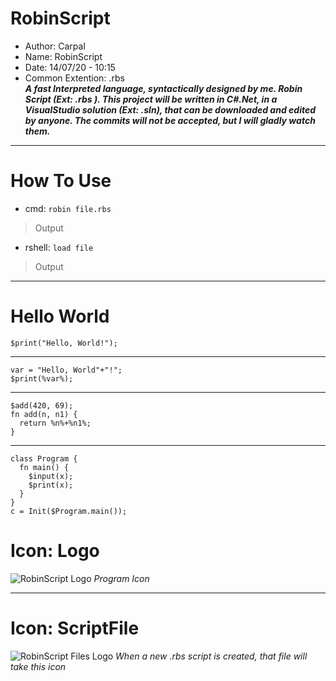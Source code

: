 # RobinScript
- Author: Carpal
- Name: RobinScript
- Date: 14/07/20 - 10:15
- Common Extention: .rbs <br>
***A fast Interpreted language, syntactically designed by me. Robin Script (Ext: .rbs ). This project will be written in C#.Net, in a VisualStudio solution (Ext: .sln), that can be downloaded and edited by anyone. The commits will not be accepted, but I will gladly watch them.***
_________________________________
# How To Use
- cmd: `robin file.rbs`
> Output

- rshell: `load file`
> Output
________________________________
# Hello World
```
$print("Hello, World!");
```
____

```
var = "Hello, World"+"!";
$print(%var%);
```
____

```
$add(420, 69);
fn add(n, n1) {
  return %n%+%n1%;
}
```
____

```
class Program {
  fn main() {
    $input(x);
    $print(x);
  }
}
c = Init($Program.main());
```
# Icon: Logo
![RobinScript Logo](/Logos/RobinLogo.ico)
_Program Icon_
________
# Icon: ScriptFile
![RobinScript Files Logo](/Logos/RobinScript.ico)
_When a new .rbs script is created, that file will take this icon_
